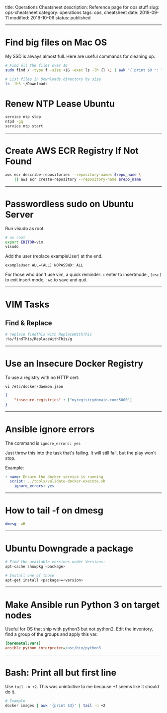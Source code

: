 title: Operations Cheatsheet
description: Reference page for ops stuff
slug: ops-cheatsheet
category: operations
tags: ops, cheatsheet
date: 2019-09-11
modified: 2019-10-06
status: published


---


# Find big files on Mac OS

My SSD is always almost full. Here are useful commands for cleaning up:

```bash
# Find all the files over 1G
sudo find / -type f -size +1G -exec ls -lh {} \; | awk '{ print $9 ": " $5 }' 2>/dev/null

# List files in Downloads directory by size
ls -lhS ~/Downloads
```


# Renew NTP Lease Ubuntu

```bash
service ntp stop
ntpd -gq
service ntp start
```


---

# Create AWS ECR Registry If Not Found

```bash
aws ecr describe-repositories --repository-names $repo_name \
    || aws ecr create-repository --repository-name $repo_name
```


---


# Passwordless sudo on Ubuntu Server

Run visudo as root.

```bash
# as root
export EDITOR=vim
visudo
```

Add the user (replace exampleUser) at the end.

```text
exampleUser ALL=(ALL) NOPASSWD: ALL
```

For those who don't use vim, a quick reminder:
`i` enter to insertmode , `[esc]` to exit insert mode, `:wq` to save and quit.


---


# VIM Tasks

## Find & Replace

```bash
# replace findThis with ReplaceWithThis
:%s/findThis/ReplaceWithThis/g
```


---


# Use an Insecure Docker Registry
To use a registry with no HTTP cert:

`vi /etc/docker/daemon.json`

```json
{
    "insecure-registries" : ["myregistrydomain.com:5000"]
}
```


---


# Ansible ignore errors

The command is `ignore_errors: yes`

Just throw this into the task that's failing. It will still fail, but the play
won't stop.

Example:

```yml
- name: Ensure the docker service is running
  script: ../tools/validate-docker-execute.sh
    ignore_errors: yes
```


---


# How to tail -f on dmesg

```bash
dmesg -wH
```


---


# Ubuntu Downgrade a package

```bash
# Find the available versions under Versions:
apt-cache showpkg <package>

# Install one of those
apt-get install <package>=<version>
```


---


# Make Ansible run Python 3 on target nodes

Useful for OS that ship with python3 but not python2.
Edit the inventory, find a group of the groups and apply this var.

```ini
[baremetal:vars]
ansible_python_interpreter=/usr/bin/python3
```


---


# Bash: Print all but first line

Use `tail -n +2`.
This was unintuitive to me because +1 seems like it should do it.

```bash
# Example
docker images | awk '{print $3}' | tail -n +2
```
